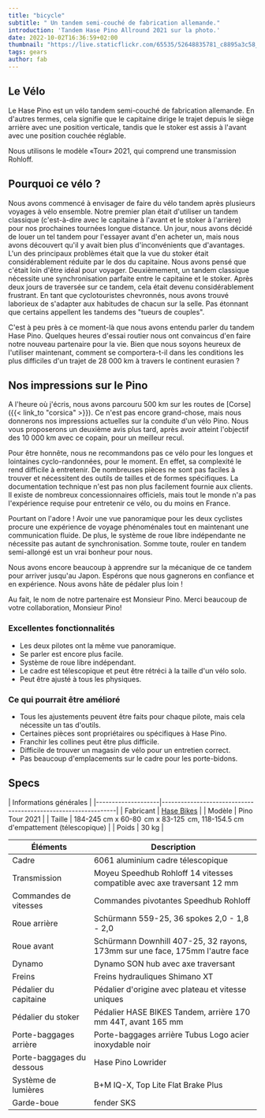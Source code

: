 ```yaml
---
title: "bicycle"
subtitle: " Un tandem semi-couché de fabrication allemande."
introduction: 'Tandem Hase Pino Allround 2021 sur la photo.'
date: 2022-10-02T16:36:59+02:00
thumbnail: "https://live.staticflickr.com/65535/52648835781_c8895a3c58_k.jpg"
tags: gears
author: fab
---
```


## Le Vélo
Le Hase Pino est un vélo tandem semi-couché de fabrication allemande. En d'autres termes, cela signifie que le capitaine dirige le trajet depuis le siège arrière avec une position verticale, tandis que le stoker est assis à l'avant avec une position couchée réglable.

Nous utilisons le modèle «Tour» 2021, qui comprend une transmission Rohloff.

## Pourquoi ce vélo ?
Nous avons commencé à envisager de faire du vélo tandem après plusieurs voyages à vélo ensemble. Notre premier plan était d'utiliser un tandem classique (c'est-à-dire avec le capitaine à l'avant et le stoker à l'arrière) pour nos prochaines tournées longue distance. Un jour, nous avons décidé de louer un tel tandem pour l'essayer avant d'en acheter un, mais nous avons découvert qu'il y avait bien plus d'inconvénients que d'avantages. L'un des principaux problèmes était que la vue du stoker était considérablement réduite par le dos du capitaine. Nous avons pensé que c'était loin d'être idéal pour voyager. Deuxièmement, un tandem classique nécessite une synchronisation parfaite entre le capitaine et le stoker. Après deux jours de traversée sur ce tandem, cela était devenu considérablement frustrant. En tant que cyclotouristes chevronnés, nous avons trouvé laborieux de s'adapter aux habitudes de chacun sur la selle. Pas étonnant que certains appellent les tandems des "tueurs de couples".

C'est à peu près à ce moment-là que nous avons entendu parler du tandem Hase Pino. Quelques heures d'essai routier nous ont convaincus d'en faire notre nouveau partenaire pour la vie. Bien que nous soyons heureux de l'utiliser maintenant, comment se comportera-t-il dans les conditions les plus difficiles d'un trajet de 28 000 km à travers le continent eurasien ?

## Nos impressions sur le Pino
A l'heure où j'écris, nous avons parcouru 500 km sur les routes de [Corse]({{< link_to "corsica" >}}).
Ce n'est pas encore grand-chose, mais nous donnerons nos impressions actuelles sur la conduite d'un vélo Pino. Nous vous proposerons un deuxième avis plus tard, après avoir atteint l'objectif des 10 000 km avec ce copain, pour un meilleur recul.

Pour être honnête, nous ne recommandons pas ce vélo pour les longues et lointaines cyclo-randonnées, pour le moment. En effet, sa complexité le rend difficile à entretenir. De nombreuses pièces ne sont pas faciles à trouver et nécessitent des outils de tailles et de formes spécifiques. La documentation technique n'est pas non plus facilement fournie aux clients. Il existe de nombreux concessionnaires officiels, mais tout le monde n'a pas l'expérience requise pour entretenir ce vélo, ou du moins en France.

Pourtant on l'adore ! Avoir une vue panoramique pour les deux cyclistes procure une expérience de voyage phénoménales tout en maintenant une communication fluide. De plus, le système de roue libre indépendante ne nécessite pas autant de synchronisation. Somme toute, rouler en tandem semi-allongé est un vrai bonheur pour nous.

Nous avons encore beaucoup à apprendre sur la mécanique de ce tandem pour arriver jusqu'au Japon. Espérons que nous gagnerons en confiance et en expérience. Nous avons hâte de pédaler plus loin !

Au fait, le nom de notre partenaire est Monsieur Pino. Merci beaucoup de votre collaboration, Monsieur Pino!

### Excellentes fonctionnalités
- Les deux pilotes ont la même vue panoramique.
- Se parler est encore plus facile.
- Système de roue libre indépendant.
- Le cadre est télescopique et peut être rétréci à la taille d'un vélo solo.
- Peut être ajusté à tous les physiques.

### Ce qui pourrait être amélioré
- Tous les ajustements peuvent être faits pour chaque pilote, mais cela nécessite un tas d'outils.
- Certaines pièces sont propriétaires ou spécifiques à Hase Pino.
- Franchir les collines peut être plus difficile.
- Difficile de trouver un magasin de vélo pour un entretien correct.
- Pas beaucoup d'emplacements sur le cadre pour les porte-bidons.
## Specs

|         Informations générales                                                        |
|--------------------|---------------------------------------------------------------|
| Fabricant        | [Hase Bikes](https://hasebikes.com)                                |
| Modèle         | Pino Tour 2021                                                     |
| Taille          | 184-245 cm x 60-80  cm x 83-125  cm, 118-154.5 cm d'empattement (télescopique)    |
| Poids        | 30 kg                                                              |



| Éléments              | Description                            |
|--------------------|---------------------------------------------------------------|
| Cadre              | 6061 aluminium cadre télescopique                              |
| Transmission       | Moyeu Speedhub Rohloff 14 vitesses compatible avec axe traversant 12 mm  |
| Commandes de vitesses           | Commandes pivotantes Speedhub Rohloff                                |
| Roue arrière         | Schürmann 559-25, 36 spokes 2,0 - 1,8 - 2,0                   |
| Roue avant        | Schürmann Downhill 407-25, 32 rayons, 173mm sur une face, 175mm l'autre face  |
| Dynamo             | Dynamo SON hub avec axe traversant                                 |
| Freins             | Freins hydrauliques Shimano XT                             |
| Pédalier du capitaine | Pédalier d'origine avec plateau et vitesse uniques                       |
| Pédalier du stoker  | Pédalier HASE BIKES Tandem, arrière 170 mm 44T, avant 165 mm     |
| Porte-baggages arrière       | Porte-baggages arrière Tubus Logo acier inoxydable noir                    |
| Porte-baggages du dessous    | Hase Pino Lowrider                                            |
| Système de lumières  | B+M IQ-X, Top Lite Flat Brake Plus           |
| Garde-boue          | fender SKS                                                    |
